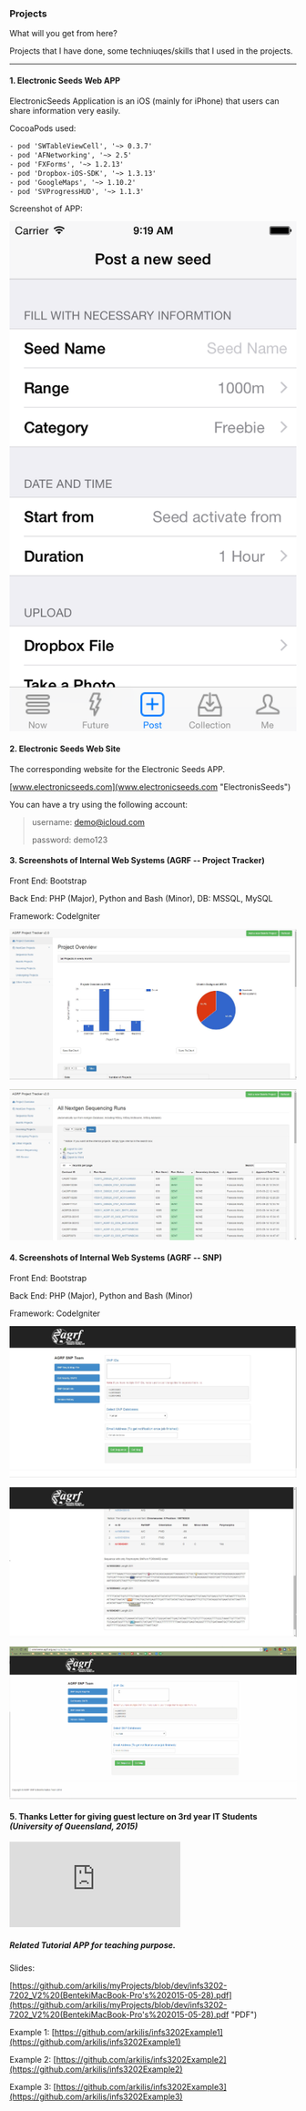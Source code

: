 ### Projects 

What will you get from here?

Projects that I have done, some techniuqes/skills that I used in the projects.

----------


#### 1. Electronic Seeds Web APP

ElectronicSeeds Application is an iOS (mainly for iPhone) that users can share information very easily.


CocoaPods used: 
    
    - pod 'SWTableViewCell', '~> 0.3.7'
    - pod 'AFNetworking', '~> 2.5'
    - pod 'FXForms', '~> 1.2.13'
    - pod 'Dropbox-iOS-SDK', '~> 1.3.13'
    - pod 'GoogleMaps', '~> 1.10.2'
    - pod 'SVProgressHUD', '~> 1.1.3'

Screenshot of APP:

![](https://github.com/arkilis/myProjects/blob/dev/iOS%20Simulator%20Screen%20Shot%2029%20Aug%202015%2009.19.10.png)


#### 2. Electronic Seeds Web Site

The corresponding website for the Electronic Seeds APP. 

[www.electronicseeds.com](www.electronicseeds.com "ElectronisSeeds")

You can have a try using the following account:

> username: demo@icloud.com
> 
> password: demo123


#### 3. Screenshots of Internal Web Systems (AGRF -- Project Tracker)

Front End: Bootstrap

Back End: PHP (Major), Python and Bash (Minor), DB: MSSQL, MySQL

Framework: CodeIgniter

![](https://github.com/arkilis/myProjects/blob/dev/projectTracker1.JPG) 

![](https://github.com/arkilis/myProjects/blob/dev/projectTracker2.JPG)


#### 4. Screenshots of Internal Web Systems (AGRF -- SNP)

Front End: Bootstrap

Back End: PHP (Major), Python and Bash (Minor)

Framework: CodeIgniter


![](https://github.com/arkilis/myProjects/blob/dev/SNP1.JPG)

![](https://github.com/arkilis/myProjects/blob/dev/SNP2.JPG)

![](https://github.com/arkilis/myProjects/blob/dev/snp.gif)


#### 5. Thanks Letter for giving guest lecture on 3rd year IT Students *(University of Queensland, 2015)*

![](https://github.com/arkilis/myProjects/blob/dev/Thanks_letter_BEN.pdf)


##### Related Tutorial APP for teaching purpose.

Slides:

[https://github.com/arkilis/myProjects/blob/dev/infs3202-7202_V2%20(BentekiMacBook-Pro's%202015-05-28).pdf](https://github.com/arkilis/myProjects/blob/dev/infs3202-7202_V2%20(BentekiMacBook-Pro's%202015-05-28).pdf "PDF")

Example 1:
[https://github.com/arkilis/infs3202Example1](https://github.com/arkilis/infs3202Example1)

Example 2:
[https://github.com/arkilis/infs3202Example2](https://github.com/arkilis/infs3202Example2)

Example 3:
[https://github.com/arkilis/infs3202Example3](https://github.com/arkilis/infs3202Example3)








